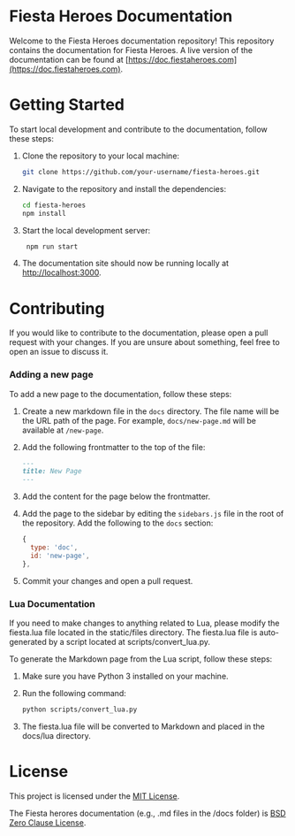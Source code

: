 # Fiesta Heroes Documentation

Welcome to the Fiesta Heroes documentation repository! This repository contains the documentation for Fiesta Heroes.
A live version of the documentation can be found at [https://doc.fiestaheroes.com](https://doc.fiestaheroes.com).

# Getting Started

To start local development and contribute to the documentation, follow these steps:

1. Clone the repository to your local machine:

   ```bash
   git clone https://github.com/your-username/fiesta-heroes.git
   ```

2. Navigate to the repository and install the dependencies:

   ```bash
   cd fiesta-heroes
   npm install
   ```

3. Start the local development server:

   ```bash
    npm run start
    ```

4. The documentation site should now be running locally at [http://localhost:3000](http://localhost:3000).
   
# Contributing

If you would like to contribute to the documentation, please open a pull request with your changes. If you are unsure about something, feel free to open an issue to discuss it.

### Adding a new page

To add a new page to the documentation, follow these steps:

1. Create a new markdown file in the `docs` directory. The file name will be the URL path of the page. For example, `docs/new-page.md` will be available at `/new-page`.

2. Add the following frontmatter to the top of the file:

   ```md
   ---
   title: New Page
   ---

   ```

3. Add the content for the page below the frontmatter.

4. Add the page to the sidebar by editing the `sidebars.js` file in the root of the repository. Add the following to the `docs` section:

   ```js
   {
     type: 'doc',
     id: 'new-page',
   },
   ```

5. Commit your changes and open a pull request.

### Lua Documentation

If you need to make changes to anything related to Lua, please modify the fiesta.lua file located in the static/files directory. The fiesta.lua file is auto-generated by a script located at scripts/convert_lua.py.

To generate the Markdown page from the Lua script, follow these steps:

1. Make sure you have Python 3 installed on your machine.

2. Run the following command:

   ```bash
   python scripts/convert_lua.py
   ```

3. The fiesta.lua file will be converted to Markdown and placed in the docs/lua directory.

# License

This project is licensed under the [MIT License](LICENSE).

The Fiesta herores documentation (e.g., .md files in the /docs folder) is [BSD Zero Clause License](LICENSE-docs).